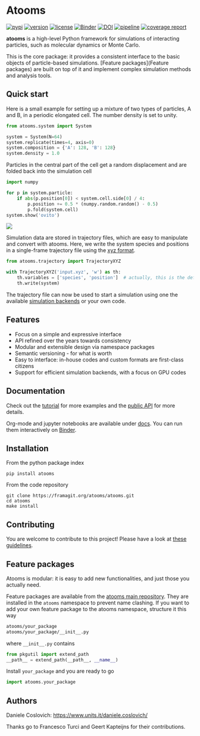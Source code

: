 Atooms
======

[![pypi](https://img.shields.io/pypi/v/atooms.svg)](https://pypi.python.org/pypi/atooms/)
[![version](https://img.shields.io/pypi/pyversions/atooms.svg)](https://pypi.python.org/pypi/atooms/)
[![license](https://img.shields.io/pypi/l/atooms.svg)](https://en.wikipedia.org/wiki/GNU_General_Public_License)
[![Binder](https://mybinder.org/badge_logo.svg)](https://mybinder.org/v2/git/https%3A%2F%2Fframagit.org%2Fatooms%2Fatooms/HEAD?labpath=docs%2F)
[![DOI](https://zenodo.org/badge/DOI/10.5281/zenodo.1183301.svg)](https://doi.org/10.5281/zenodo.1183301)
[![pipeline](https://framagit.org/atooms/atooms/badges/master/pipeline.svg)](https://framagit.org/atooms/atooms/badges/master/pipeline.svg)
[![coverage report](https://framagit.org/atooms/atooms/badges/master/coverage.svg)](https://framagit.org/atooms/atooms/-/commits/master)

**atooms** is a high-level Python framework for simulations of interacting particles, such as molecular dynamics or Monte Carlo.

This is the core package: it provides a consistent interface to the basic objects of particle-based simulations. [Feature packages](Feature packages) are built on top of it and implement complex simulation methods and analysis tools.

Quick start
-----------

Here is a small example for setting up a mixture of two types of particles, A and B, in a periodic elongated cell. The number density is set to unity.
```python
from atooms.system import System

system = System(N=64)
system.replicate(times=4, axis=0)
system.composition = {'A': 128, 'B': 128}
system.density = 1.0
```

Particles in the central part of the cell get a random displacement and are folded back into the simulation cell
```python
import numpy

for p in system.particle:
    if abs(p.position[0]) < system.cell.side[0] / 4:
        p.position += 0.5 * (numpy.random.random() - 0.5)
        p.fold(system.cell)
system.show('ovito')
```

![](https://framagit.org/atooms/atooms/-/raw/master/snapshot.png)

Simulation data are stored in trajectory files, which are easy to manipulate and convert with atooms. Here, we write the system species and positions in a single-frame trajectory file using the [xyz format](https://en.wikipedia.org/wiki/XYZ_format).
```python
from atooms.trajectory import TrajectoryXYZ

with TrajectoryXYZ('input.xyz', 'w') as th:
    th.variables = ['species', 'position']  # actually, this is the default
    th.write(system)
```

The trajectory file can now be used to start a simulation using one the available [simulation backends](https://atooms.frama.io/atooms/tutorial/simulations.html) or your own code.

Features
--------

- Focus on a simple and expressive interface
- API refined over the years towards consistency
- Modular and extensible design via namespace packages
- Semantic versioning - for what is worth
- Easy to interface: in-house codes and custom formats are first-class citizens
- Support for efficient simulation backends, with a focus on GPU codes

Documentation
-------------
Check out the [tutorial](https://atooms.frama.io/atooms/tutorial) for more examples and the [public API](https://atooms.frama.io/atooms/api/atooms) for more details.

Org-mode and jupyter notebooks are available under [docs](https://framagit.org/atooms/atooms/-/blob/master/docs/). You can run them interactively on [Binder](https://mybinder.org/v2/git/https%3A%2F%2Fframagit.org%2Fatooms%2Fatooms/HEAD?labpath=docs%2).

Installation
------------
From the python package index
```
pip install atooms
```

From the code repository
```
git clone https://framagit.org/atooms/atooms.git
cd atooms
make install
```

Contributing
------------
You are welcome to contribute to this project! Please have a look at [these guidelines](https://framagit.org/atooms/atooms/-/blob/master/CONTRIBUTING.md).

Feature packages 
------------------
Atooms is modular: it is easy to add new functionalities, and just those you actually need.

Feature packages are available from the [atooms main repository](https://framagit.org/atooms). They are installed in the `atooms` namespace to prevent name clashing. If you want to add your own feature package to the atooms namespace, structure it this way
```bash
atooms/your_package
atooms/your_package/__init__.py
```

where ```__init__.py``` contains

```python
from pkgutil import extend_path
__path__ = extend_path(__path__, __name__)
```

Install `your_package` and you are ready to go
```python
import atooms.your_package
```

Authors
-------
Daniele Coslovich: https://www.units.it/daniele.coslovich/

Thanks go to Francesco Turci and Geert Kapteijns for their contributions.